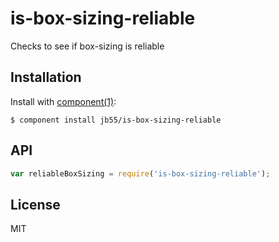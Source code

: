 
# is-box-sizing-reliable

  Checks to see if box-sizing is reliable

## Installation

  Install with [component(1)](http://component.io):

    $ component install jb55/is-box-sizing-reliable

## API

```javascript
var reliableBoxSizing = require('is-box-sizing-reliable');
```

## License

  MIT
